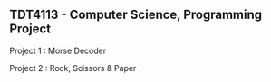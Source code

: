 ## TDT4113 - Computer Science, Programming Project


Project 1 : Morse Decoder

Project 2 : Rock, Scissors & Paper

